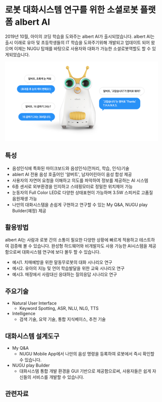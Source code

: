 # 로봇 대화시스템 연구를 위한 소셜로봇 플랫폼 albert AI

2019년 10월, 아이의 코딩 학습을 도와주는 albert AI가 출시되었습니다. albert AI는 출시 이래로 유아 및 초등학생들의 IT 학습을 도와주기위해 개발되고 업데이트 되어 왔으며 이제는 NUGU 탑재를 바탕으로 사용자와 대화가 가능한 소셜로봇역할도 할 수 있게되었습니다.

![albert AI](./images/albert01.png)

특성
---
- 음성인식에 특화된 마이크보드와 음성인식(전처리, 학습, 인식)기술 
- ablert AI 전용 음성 호출어인 '알버트', 남자어린아이 음성 합성 제공
- 사용자의 자연어 요청을 이해하고 의도를 파악하여 정보를 제공하는 AI 시스템
- 6종 센서로 외부환경을 인지하고 스테핑모터로 정밀한 위치제어 가능
- 눈동자의 Full Color LED로 다양한 상태표현이 가능하며 3.5W 스피커로 고품질 음원재생 가능
- 나만의 대화시스템을 손쉽게 구현하고 연구할 수 있는 My Q&A, NUGU play Builder(예정) 제공 


활용방법
---
albert AI는 사람과 로봇 간의 소통이 필요한 다양한 상황에 빠르게 적용하고 테스트하여 검증해 볼 수 있습니다. 완성형 하드웨어와 비개발자도 사용 가능한 AI시스템을 제공함으로써 대화시스템 연구에 보다 몰두 할 수 있습니다.
- 예시1. 치매예방을 위한 말동무로봇의 대화 시나리오 연구 
- 예시2. 유아의 지능 및 언어 학습발달을 위한 교육 시나리오 연구
- 예시3. 매장에서 사람대신 응대하는 질의응답 시나리오 연구


주요기술
---
- Natural User Interface
   - Keyword Spotting, ASR, NLU, NLG, TTS
- Intelligence 
   - 검색 기술, 요약 기술, 통합 지식베이스, 추천 기술



대화시스템 설계도구
--
- My Q&A
   - NUGU Mobile App에서 나만의 음성 명령을 등록하여 로봇에서 즉시 확인할 수 있습니다.
- NUGU play Builder
   - 대화시스템 통합 개발 환경을 GUI 기반으로 제공함으로써, 사용자들은 쉽게 자신들의 서비스를 개발할 수 있습니다. 


관련자료
---

